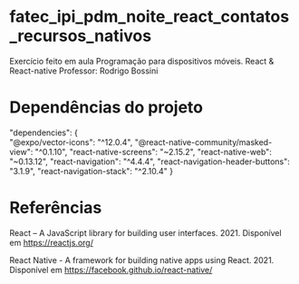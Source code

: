 # fatec_ipi_pdm_noite_react_contatos_recursos_nativos

Exercício feito em aula Programação para dispositivos móveis. React &amp; React-native
Professor: Rodrigo Bossini 

# Dependências do projeto

"dependencies": { 
</br>
    "@expo/vector-icons": "^12.0.4",
    "@react-native-community/masked-view": "^0.1.10",
    "react-native-screens": "~2.15.2",
    "react-native-web": "~0.13.12",
    "react-navigation": "^4.4.4",
    "react-navigation-header-buttons": "3.1.9",
    "react-navigation-stack": "^2.10.4"
}


# Referências

React – A JavaScript library for building user interfaces. 2021. 
Disponível em <https://reactjs.org/> 

React Native - A framework for building native apps using React. 2021. 
Disponível em <https://facebook.github.io/react-native/>
